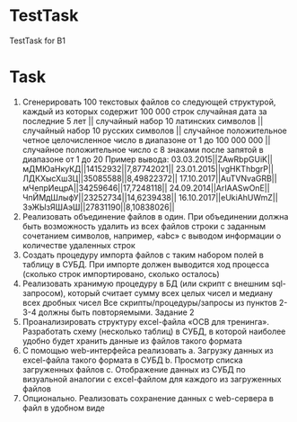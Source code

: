 # TestTask
TestTask for B1
# Task 
1. Сгенерировать 100 текстовых файлов со следующей структурой, каждый из которых содержит
100 000 строк
случайная дата за последние 5 лет || случайный набор 10 латинских символов ||
случайный набор 10 русских символов || случайное положительное четное
целочисленное число в диапазоне от 1 до 100 000 000 || случайное положительное
число с 8 знаками после запятой в диапазоне от 1 до 20
Пример вывода:
03.03.2015||ZAwRbpGUiK||мДМЮаНкуКД||14152932||7,87742021||
23.01.2015||vgHKThbgrP||ЛДКХысХшЗЦ||35085588||8,49822372||
17.10.2017||AuTVNvaGRB||мЧепрИецрА||34259646||17,7248118||
24.09.2014||ArIAASwOnE||ЧпЙМдШлыфУ||23252734||14,6239438||
16.10.2017||eUkiAhUWmZ||ЗэЖЫзЯШАэШ||27831190||8,10838026||
2. Реализовать объединение файлов в один. При объединении должна быть возможность
удалить из всех файлов строки с заданным сочетанием символов, например, «abc» с выводом
информации о количестве удаленных строк
3. Создать процедуру импорта файлов с таким набором полей в таблицу в СУБД. При импорте
должен выводится ход процесса (сколько строк импортировано, сколько осталось)
4. Реализовать хранимую процедуру в БД (или скрипт с внешним sql-запросом), который считает
сумму всех целых чисел и медиану всех дробных чисел
Все скрипты/процедуры/запросы из пунктов 2-3-4 должны быть повторяемыми.
Задание 2
1. Проанализировать структуру excel-файла «ОСВ для тренинга». Разработать схему (несколько
таблиц) в СУБД, в которой наиболее удобно будет хранить данные из файлов такого
формата
2. С помощью web-интерфейса реализовать
a. Загрузку данных из excel-файла такого формата в СУБД
b. Просмотр списка загруженных файлов
c. Отображение данных из СУБД по визуальной аналогии с exсel-файлом для каждого
из загруженных файлов
3. Опционально. Реализовать сохранение данных с web-сервера в файл в удобном виде
